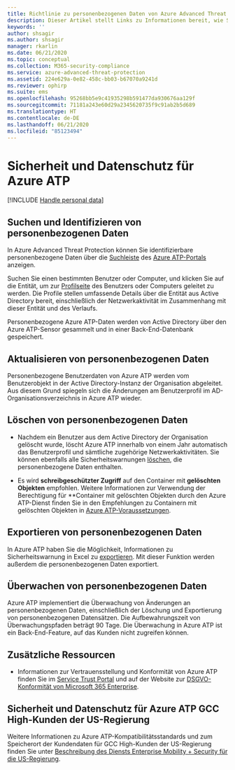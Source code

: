 ```yaml
---
title: Richtlinie zu personenbezogenen Daten von Azure Advanced Threat Protection
description: Dieser Artikel stellt Links zu Informationen bereit, wie Sie private Informationen und personenbezogene Daten aus Azure ATP löschen.
keywords: ''
author: shsagir
ms.author: shsagir
manager: rkarlin
ms.date: 06/21/2020
ms.topic: conceptual
ms.collection: M365-security-compliance
ms.service: azure-advanced-threat-protection
ms.assetid: 224e629a-0e82-458c-bb03-b67070a9241d
ms.reviewer: ophirp
ms.suite: ems
ms.openlocfilehash: 95268bb5e9c41935298b591477da930676aa129f
ms.sourcegitcommit: 71181a243e60d29a2345620735f9c91ab2b5d689
ms.translationtype: HT
ms.contentlocale: de-DE
ms.lasthandoff: 06/21/2020
ms.locfileid: "85123494"
---
```

# <a name="azure-atp-data-security-and-privacy"></a>Sicherheit und Datenschutz für Azure ATP

[!INCLUDE [Handle personal data](../includes/gdpr-intro-sentence.md)]

## <a name="search-for-and-identify-personal-data"></a>Suchen und Identifizieren von personenbezogenen Daten

In Azure Advanced Threat Protection können Sie identifizierbare personenbezogene Daten über die [Suchleiste](workspace-portal.md#search-bar) des [Azure ATP-Portals](workspace-portal.md) anzeigen.

Suchen Sie einen bestimmten Benutzer oder Computer, und klicken Sie auf die Entität, um zur [Profilseite](entity-profiles.md) des Benutzers oder Computers geleitet zu werden. Die Profile stellen umfassende Details über die Entität aus Active Directory bereit, einschließlich der Netzwerkaktivität im Zusammenhang mit dieser Entität und des Verlaufs.

Personenbezogene Azure ATP-Daten werden von Active Directory über den Azure ATP-Sensor gesammelt und in einer Back-End-Datenbank gespeichert.

## <a name="update-personal-data"></a>Aktualisieren von personenbezogenen Daten

Personenbezogene Benutzerdaten von Azure ATP werden vom Benutzerobjekt in der Active Directory-Instanz der Organisation abgeleitet. Aus diesem Grund spiegeln sich die Änderungen am Benutzerprofil im AD-Organisationsverzeichnis in Azure ATP wieder.


## <a name="delete-personal-data"></a>Löschen von personenbezogenen Daten

- Nachdem ein Benutzer aus dem Active Directory der Organisation gelöscht wurde, löscht Azure ATP innerhalb von einem Jahr automatisch das Benutzerprofil und sämtliche zugehörige Netzwerkaktivitäten. Sie können ebenfalls alle Sicherheitswarnungen [löschen](working-with-suspicious-activities.md#review-suspicious-activities-on-the-attack-time-line), die personenbezogene Daten enthalten.

- Es wird **schreibgeschützter Zugriff** auf den Container mit **gelöschten Objekten** empfohlen. Weitere Informationen zur Verwendung der Berechtigung für **Container mit gelöschten Objekten durch den Azure ATP-Dienst finden Sie in den Empfehlungen zu Containern mit gelöschten Objekten in [Azure ATP-Voraussetzungen](https://docs.microsoft.com/azure-advanced-threat-protection/atp-prerequisites#before-you-start).

## <a name="export-personal-data"></a>Exportieren von personenbezogenen Daten

In Azure ATP haben Sie die Möglichkeit, Informationen zu Sicherheitswarnung in Excel zu [exportieren](working-with-suspicious-activities.md#review-suspicious-activities-on-the-attack-time-line). Mit dieser Funktion werden außerdem die personenbezogenen Daten exportiert.

## <a name="audit-personal-data"></a>Überwachen von personenbezogenen Daten

Azure ATP implementiert die Überwachung von Änderungen an personenbezogenen Daten, einschließlich der Löschung und Exportierung von personenbezogenen Datensätzen. Die Aufbewahrungszeit von Überwachungspfaden beträgt 90 Tage. Die Überwachung in Azure ATP ist ein Back-End-Feature, auf das Kunden nicht zugreifen können.

## <a name="additional-resources"></a>Zusätzliche Ressourcen

- Informationen zur Vertrauensstellung und Konformität von Azure ATP finden Sie im [Service Trust Portal](https://servicetrust.microsoft.com/ViewPage/GDPRGetStarted) und auf der Website zur [DSGVO-Konformität von Microsoft 365 Enterprise](https://docs.microsoft.com/microsoft-365/compliance/gdpr?view=o365-worldwide).

## <a name="security-and-privacy-for-azure-atp-us-government-gcc-high-customers"></a>Sicherheit und Datenschutz für Azure ATP GCC High-Kunden der US-Regierung
Weitere Informationen zu Azure ATP-Kompatibilitätsstandards und zum Speicherort der Kundendaten für GCC High-Kunden der US-Regierung finden Sie unter [Beschreibung des Diensts Enterprise Mobility + Security für die US-Regierung](https://docs.microsoft.com/enterprise-mobility-security/solutions/ems-govt-service-description).